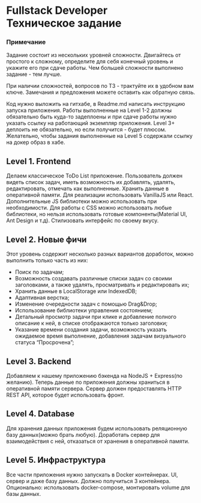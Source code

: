 # Fullstack Developer <br> Техническое задание


### Примечание

Задание состоит из нескольких уровней сложности. Двигайтесь от простого к сложному, определите для себя конечный уровень и укажите его при сдаче работы. Чем большей сложности выполнено задание - тем лучше.
<br>

При наличии сложностей, вопросов по ТЗ - трактуйте их в удобном вам ключе. Замечания и предложения можете оставить как обратную связь.
<br>

Код нужно выложить на гитхабе, в Readme.md написать инструкцию запуска приложения. Работы выполненные на Level 1-2 должны обязательно быть куда-то задеплоены и при сдаче работы нужно указать ссылку на работающий экземпляр приложения. Level 3+ деплоить не обязательно, но если получится - будет плюсом. Желательно, чтобы задания выполненные на Level 5 содержали ссылку на докер образ в хабе.


## Level 1. Frontend

Делаем классическое ToDo List приложение. Пользователь должен видеть список задач, иметь возможность их добавлять, удалять, редактировать, отмечать как выполненные. Хранить данные в оперативной памяти. Для реализации использовать VanillaJS или React. Дополнительные JS библиотеки можно использовать при необходимости. Для работы с CSS можно использовать любые библиотеки, но нельзя использовать готовые компоненты(Material UI, Ant Design и т.д). Стилизовать интерфейс по своему вкусу.


## Level 2. Новые фичи

Этот уровень содержит несколько разных вариантов доработок, можно выполнить только часть из них:
- Поиск по задачам;
- Возможность создавать различные списки задач со своими заголовками, а также удалять, просматривать и редактировать их;
- Хранить данные в LocalStorage или IndexedDB;
- Адаптивная верстка;
- Изменение очередности задач с помощью Drag&Drop;
- Использование библиотеки управления состоянием;
- Детальный просмотр задачи при клике и добавление полного описание к ней, в списке отображаются только заголовки;
- Указание времени создания задачи, возможность указать ожидаемое время выполнение, добавления задачам визуального статуса “Просрочена”;


## Level 3. Backend

Добавляем к нашему приложению бэкенда на NodeJS + Express(по желанию). Теперь данные по приложения должны храниться в оперативной памяти сервера. Сервер должен предоставлять HTTP REST API, которое будет использовать фронт.


## Level 4. Database

Для хранения данных приложения будем использовать реляционную базу данных(можно брать любую). Доработать сервер для взаимодействия с ней, отказаться от хранения в оперативной памяти.


## Level 5. Инфраструктура

Все части приложения нужно запускать в Docker контейнерах. UI, сервер и даже базу данных. Должно получиться 3 контейнера. Опционально: использовать docker-compose, монтировать volume для базы данных.
